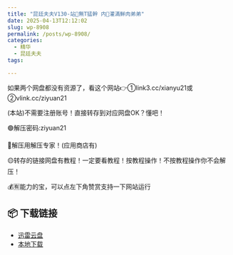 ```yaml
---
title: "昆廷夫夫V130-站🌿無T猛幹 内🐍灌滿鮮肉弟弟"
date: 2025-04-13T12:12:02
slug: wp-8908
permalink: /posts/wp-8908/
categories:
  - 精华
  - 昆廷夫夫
tags:

---
```


如果两个网盘都没有资源了，看这个网站👉①link3.cc/xianyu21或②vlink.cc/ziyuan21

(本站)不需要注册账号！直接转存到对应网盘OK？懂吧！

🟢解压密码:ziyuan21

🔵解压用解压专家！(应用商店有)

🟡转存的链接网盘有教程！一定要看教程！按教程操作！不按教程操作你不会解压！

💰🈶能力的宝，可以点左下角赞赏支持一下网站运行

## 📦 下载链接
- [迅雷云盘](https://blziyuan21.com/pay-download/8908?key=118ac3a1d0&down_id=0)
- [本地下载](https://blziyuan21.com/pay-download/8908?key=118ac3a1d0&down_id=1)

